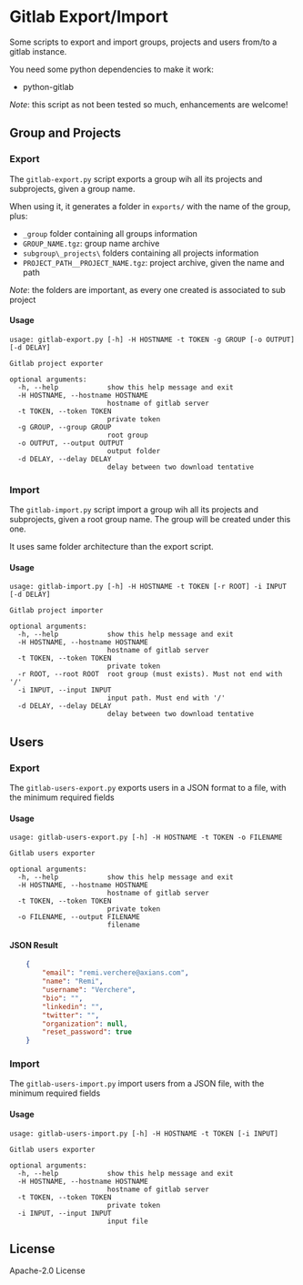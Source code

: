 # Gitlab Export/Import

Some scripts to export and import groups, projects and users from/to a gitlab instance.

You need some python dependencies to make it work:
* python-gitlab

*Note*: this script as not been tested so much, enhancements are welcome!

## Group and Projects

### Export
The `gitlab-export.py` script exports a group wih all its projects and subprojects, given a group name.

When using it, it generates a folder in `exports/` with the name of the group, plus:
* `_group` folder containing all groups information
 * `GROUP_NAME.tgz`: group name archive
* `subgroup\_projects\` folders containing all projects information
 * `PROJECT_PATH__PROJECT_NAME.tgz`: project archive, given the name and path

*Note*: the folders are important, as every one created is associated to sub project

#### Usage
```shell
usage: gitlab-export.py [-h] -H HOSTNAME -t TOKEN -g GROUP [-o OUTPUT] [-d DELAY]

Gitlab project exporter

optional arguments:
  -h, --help            show this help message and exit
  -H HOSTNAME, --hostname HOSTNAME
                        hostname of gitlab server
  -t TOKEN, --token TOKEN
                        private token
  -g GROUP, --group GROUP
                        root group
  -o OUTPUT, --output OUTPUT
                        output folder
  -d DELAY, --delay DELAY
                        delay between two download tentative
```

### Import
The `gitlab-import.py` script import a group wih all its projects and subprojects, given a root group name. The group will be created under this one.

It uses same folder architecture than the export script.

#### Usage
```
usage: gitlab-import.py [-h] -H HOSTNAME -t TOKEN [-r ROOT] -i INPUT [-d DELAY]

Gitlab project importer

optional arguments:
  -h, --help            show this help message and exit
  -H HOSTNAME, --hostname HOSTNAME
                        hostname of gitlab server
  -t TOKEN, --token TOKEN
                        private token
  -r ROOT, --root ROOT  root group (must exists). Must not end with '/'
  -i INPUT, --input INPUT
                        input path. Must end with '/'
  -d DELAY, --delay DELAY
                        delay between two download tentative
```

## Users

### Export
The `gitlab-users-export.py` exports users in a JSON format to a file, with the minimum required fields

#### Usage
```shell
usage: gitlab-users-export.py [-h] -H HOSTNAME -t TOKEN -o FILENAME

Gitlab users exporter

optional arguments:
  -h, --help            show this help message and exit
  -H HOSTNAME, --hostname HOSTNAME
                        hostname of gitlab server
  -t TOKEN, --token TOKEN
                        private token
  -o FILENAME, --output FILENAME
                        filename
```

#### JSON Result
```json
    {
        "email": "remi.verchere@axians.com",
        "name": "Remi",
        "username": "Verchere",
        "bio": "",
        "linkedin": "",
        "twitter": "",
        "organization": null,
        "reset_password": true
    }
```

### Import
The `gitlab-users-import.py` import users from a JSON file, with the minimum required fields

#### Usage
```
usage: gitlab-users-import.py [-h] -H HOSTNAME -t TOKEN [-i INPUT]

Gitlab users exporter

optional arguments:
  -h, --help            show this help message and exit
  -H HOSTNAME, --hostname HOSTNAME
                        hostname of gitlab server
  -t TOKEN, --token TOKEN
                        private token
  -i INPUT, --input INPUT
                        input file
```

## License

Apache-2.0 License